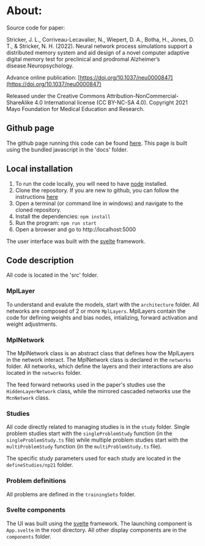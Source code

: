 # About:

Source code for paper: 

Stricker, J. L., Corriveau-Lecavalier, N., Wiepert, D. A., Botha, H., Jones, D. T., & Stricker, N. H. (2022). Neural network process simulations support a distributed memory system and aid design of a novel computer adaptive digital memory test for preclinical and prodromal Alzheimer’s disease.Neuropsychology. 

Advance online publication: [https://doi.org/10.1037/neu0000847](https://doi.org/10.1037/neu0000847)

Released under the Creative Commons Attribution-NonCommercial-ShareAlike 4.0 International license (CC BY-NC-SA 4.0). Copyright 2021 Mayo Foundation for Medical Education and Research.

## Github page

The github page running this code can be found [here](https://mayoneurologyai.github.io/NeuralNetworksNeuropsychology/). This page is built using the bundled javascript in the 'docs' folder.

## Local installation

1. To run the code locally, you will need to have [node](https://nodejs.dev/) installed.
2. Clone the repository. If you are new to github, you can follow the instructions [here](https://docs.github.com/en/repositories/creating-and-managing-repositories/cloning-a-repository)
3. Open a terminal (or command line in windows) and navigate to the cloned repository.
4. Install the dependencies: `npm install`
5. Run the program: `npm run start`
6. Open a browser and go to http://localhost:5000

The user interface was built with the [svelte](https://svelte.dev) framework.

## Code description

All code is located in the 'src' folder.

### MplLayer
To understand and evalute the models, start with the `architecture` folder. All networks are composed of 2 or more `MplLayers`. MplLayers contain the code for defining weights and bias nodes, intializing, forward activation and weight adjustments. 

### MplNetwork
The MplNetwork class is an abstract class that defines how the MplLayers in the network interact. The MplNetwork class is declared in the `networks` folder. All networks, which define the layers and their interactions are also located in the `networks` folder.

The feed forward networks used in the paper's studies use the `HiddenLayerNetwork` class, while the mirrored cascaded networks use the `McnNetwork` class.

### Studies
All code directly related to managing studies is in the `study` folder. Single problem studies start with the `singleProblemStudy` function (in the `singleProblemStudy.ts` file) while multiple problem studies start with the `multiProblemStudy` function (in the `multiProblemStudy.ts` file).

The specific study parameters used for each study are located in the `defineStudies/np21` folder.

### Problem definitions
All problems are defined in the `trainingSets` folder.

### Svelte components
The UI was built using the [svelte](https://svelte.dev) framework. The launching component is `App.svelte` in the root directory. All other display components are in the `components` folder.
